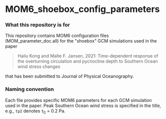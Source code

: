 # MOM6_shoebox_config_parameters

### What this repository is for

This repository contains MOM6 configuration files (MOM_parameter_doc.all) for the "shoebox" GCM simulations used in the paper

> Hailu Kong and Malte F. Jansen, 2021: Time-dependent response of the overturning circulation and pycnocline depth to Southern Ocean wind stress changes

that has been submitted to Journal of Physical Oceanography.

### Naming convention

Each file provides specific MOM6 parameters for each GCM simulation used in the paper. Peak Southern Ocean wind stress is specified in the title, e.g., ```tp2``` denotes $\tau_0$ = 0.2 Pa. 
